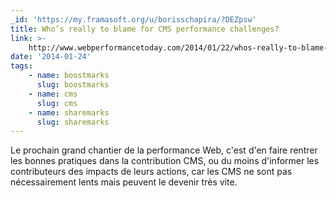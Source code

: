 ```yaml
---
_id: 'https://my.framasoft.org/u/borisschapira/?DEZpsw'
title: Who’s really to blame for CMS performance challenges?
link: >-
    http://www.webperformancetoday.com/2014/01/22/whos-really-to-blame-for-cms-performance-challenges/
date: '2014-01-24'
tags:
    - name: boostmarks
      slug: boostmarks
    - name: cms
      slug: cms
    - name: sharemarks
      slug: sharemarks
---
```


<div class="markdown"><p>Le prochain grand chantier de la performance Web, c'est d'en faire rentrer les bonnes pratiques dans la contribution CMS, ou du moins d'informer les contributeurs des impacts de leurs actions, car les CMS ne sont pas nécessairement lents mais peuvent le devenir très vite.
</p></div>
